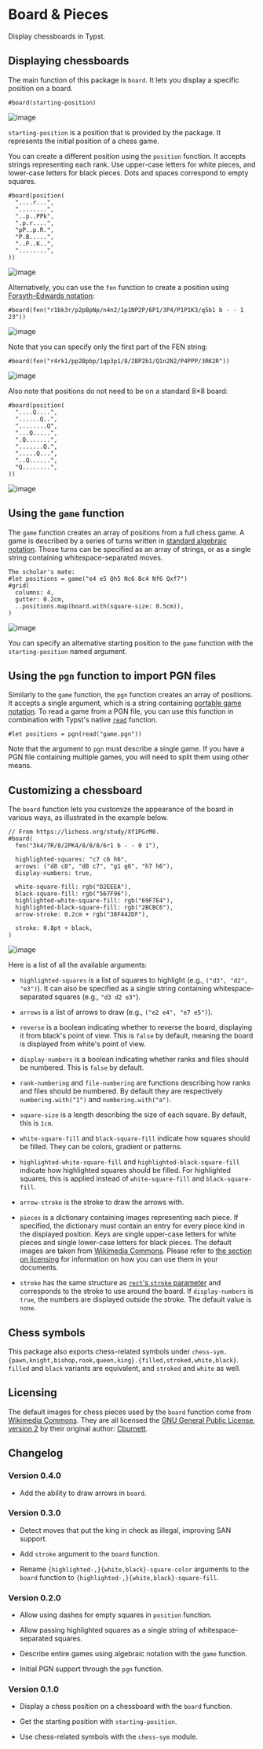 # Board & Pieces

Display chessboards in Typst.


## Displaying chessboards

The main function of this package is `board`. It lets you display a specific position on a board.

```typ
#board(starting-position)
```

![image](examples/example-1.svg)

`starting-position` is a position that is provided by the package. It represents the initial position of a chess game.

You can create a different position using the `position` function. It accepts strings representing each rank. Use upper-case letters for white pieces, and lower-case letters for black pieces. Dots and spaces correspond to empty squares.

```typ
#board(position(
  "....r...",
  "........",
  "..p..PPk",
  ".p.r....",
  "pP..p.R.",
  "P.B.....",
  "..P..K..",
  "........",
))
```

![image](examples/example-2.svg)

Alternatively, you can use the `fen` function to create a position using [Forsyth–Edwards notation](https://en.wikipedia.org/wiki/Forsyth%E2%80%93Edwards_Notation):

```typ
#board(fen("r1bk3r/p2pBpNp/n4n2/1p1NP2P/6P1/3P4/P1P1K3/q5b1 b - - 1 23"))
```

![image](examples/example-3.svg)

Note that you can specify only the first part of the FEN string:

```typ
#board(fen("r4rk1/pp2Bpbp/1qp3p1/8/2BP2b1/Q1n2N2/P4PPP/3RK2R"))
```

![image](examples/example-4.svg)

Also note that positions do not need to be on a standard 8×8 board:

```typ
#board(position(
  "....Q....",
  "......Q..",
  "........Q",
  "...Q.....",
  ".Q.......",
  ".......Q.",
  ".....Q...",
  "..Q......",
  "Q........",
))
```

![image](examples/example-5.svg)


## Using the `game` function

The `game` function creates an array of positions from a full chess game. A game is described by a series of turns written in [standard algebraic notation](https://en.wikipedia.org/wiki/Algebraic_notation_(chess)). Those turns can be specified as an array of strings, or as a single string containing whitespace-separated moves.

```typ
The scholar's mate:
#let positions = game("e4 e5 Qh5 Nc6 Bc4 Nf6 Qxf7")
#grid(
  columns: 4,
  gutter: 0.2cm,
  ..positions.map(board.with(square-size: 0.5cm)),
)
```

![image](examples/example-6.svg)

You can specify an alternative starting position to the `game` function with the `starting-position` named argument.


## Using the `pgn` function to import PGN files

Similarly to the `game` function, the `pgn` function creates an array of positions. It accepts a single argument, which is a string containing [portable game notation](https://en.wikipedia.org/wiki/Portable_Game_Notation). To read a game from a PGN file, you can use this function in combination with Typst's native [`read`](https://typst.app/docs/reference/data-loading/read/) function.

```typ
#let positions = pgn(read("game.pgn"))
```

Note that the argument to `pgn` must describe a single game. If you have a PGN file containing multiple games, you will need to split them using other means.


## Customizing a chessboard

The `board` function lets you customize the appearance of the board in various ways, as illustrated in the example below.

```typ
// From https://lichess.org/study/Xf1PGrM0.
#board(
  fen("3k4/7R/8/2PK4/8/8/8/6r1 b - - 0 1"),

  highlighted-squares: "c7 c6 h6",
  arrows: ("d8 c8", "d8 c7", "g1 g6", "h7 h6"),
  display-numbers: true,

  white-square-fill: rgb("D2EEEA"),
  black-square-fill: rgb("567F96"),
  highlighted-white-square-fill: rgb("69F7E4"),
  highlighted-black-square-fill: rgb("2BCBC6"),
  arrow-stroke: 0.2cm + rgb("38F442DF"),

  stroke: 0.8pt + black,
)
```

![image](examples/example-7.svg)

Here is a list of all the available arguments:

- `highlighted-squares` is a list of squares to highlight (e.g., `("d3", "d2", "e3")`). It can also be specified as a single string containing whitespace-separated squares (e.g., `"d3 d2 e3"`).

- `arrows` is a list of arrows to draw (e.g., `("e2 e4", "e7 e5")`).

- `reverse` is a boolean indicating whether to reverse the board, displaying it from black's point of view. This is `false` by default, meaning the board is displayed from white's point of view.

- `display-numbers` is a boolean indicating whether ranks and files should be numbered. This is `false` by default.

- `rank-numbering` and `file-numbering` are functions describing how ranks and files should be numbered. By default they are respectively `numbering.with("1")` and `numbering.with("a")`.

- `square-size` is a length describing the size of each square. By default, this is `1cm`.

- `white-square-fill` and `black-square-fill` indicate how squares should be filled. They can be colors, gradient or patterns.

- `highlighted-white-square-fill` and `highlighted-black-square-fill` indicate how highlighted squares should be filled. For highlighted squares, this is applied instead of `white-square-fill` and `black-square-fill`.

- `arrow-stroke` is the stroke to draw the arrows with.

- `pieces` is a dictionary containing images representing each piece. If specified, the dictionary must contain an entry for every piece kind in the displayed position. Keys are single upper-case letters for white pieces and single lower-case letters for black pieces. The default images are taken from [Wikimedia Commons](https://commons.wikimedia.org/wiki/Category:SVG_chess_pieces). Please refer to [the section on licensing](#licensing) for information on how you can use them in your documents.

- `stroke` has the same structure as [`rect`'s `stroke` parameter](https://typst.app/docs/reference/visualize/rect/#parameters-stroke) and corresponds to the stroke to use around the board. If `display-numbers` is `true`, the numbers are displayed outside the stroke. The default value is `none`.


## Chess symbols

This package also exports chess-related symbols under `chess-sym.{pawn,knight,bishop,rook,queen,king}.{filled,stroked,white,black}`. `filled` and `black` variants are equivalent, and `stroked` and `white` as well.


## Licensing

The default images for chess pieces used by the `board` function come from [Wikimedia Commons](https://commons.wikimedia.org/wiki/Category:SVG_chess_pieces). They are all licensed the [GNU General Public License, version 2](https://www.gnu.org/licenses/old-licenses/gpl-2.0.html) by their original author: [Cburnett](https://en.wikipedia.org/wiki/User:Cburnett).


## Changelog

### Version 0.4.0

- Add the ability to draw arrows in `board`.

### Version 0.3.0

- Detect moves that put the king in check as illegal, improving SAN support.

- Add `stroke` argument to the `board` function.

- Rename `{highlighted-,}{white,black}-square-color` arguments to the `board` function to `{highlighted-,}{white,black}-square-fill`.

### Version 0.2.0

- Allow using dashes for empty squares in `position` function.

- Allow passing highlighted squares as a single string of whitespace-separated squares.

- Describe entire games using algebraic notation with the `game` function.

- Initial PGN support through the `pgn` function.

### Version 0.1.0

- Display a chess position on a chessboard with the `board` function.

- Get the starting position with `starting-position`.

- Use chess-related symbols with the `chess-sym` module.